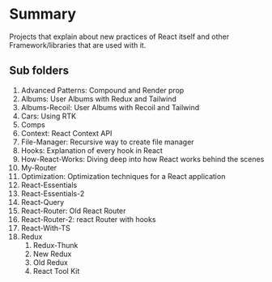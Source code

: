 # Summary

Projects that explain about new practices of React itself and other Framework/libraries that are used with it.

## Sub folders

1. Advanced Patterns: Compound and Render prop
2. Albums: User Albums with Redux and Tailwind
3. Albums-Recoil: User Albums with Recoil and Tailwind
4. Cars: Using RTK
5. Comps
6. Context: React Context API
7. File-Manager: Recursive way to create file manager
8. Hooks: Explanation of every hook in React
9. How-React-Works: Diving deep into how React works behind the scenes
10. My-Router
11. Optimization: Optimization techniques for a React application
12. React-Essentials
13. React-Essentials-2
14. React-Query
15. React-Router: Old React Router
16. React-Router-2: react Router with hooks
17. React-With-TS
18. Redux
    1. Redux-Thunk
    2. New Redux
    3. Old Redux
    4. React Tool Kit

